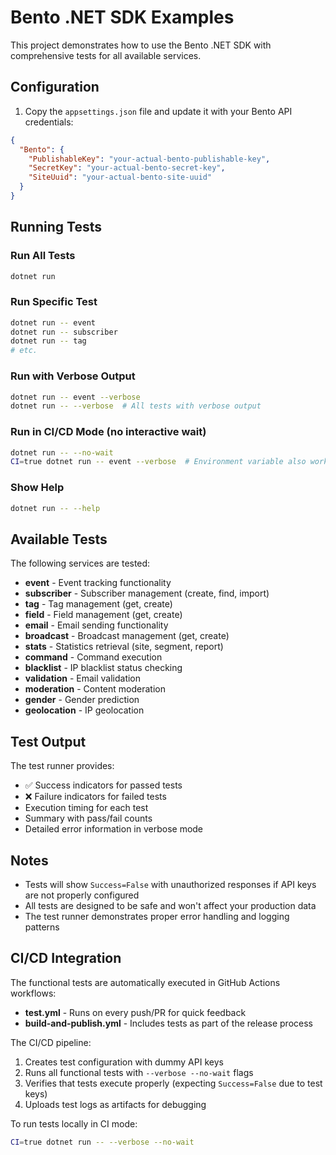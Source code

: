 # Bento .NET SDK Examples

This project demonstrates how to use the Bento .NET SDK with comprehensive tests for all available services.

## Configuration

1. Copy the `appsettings.json` file and update it with your Bento API credentials:

```json
{
  "Bento": {
    "PublishableKey": "your-actual-bento-publishable-key",
    "SecretKey": "your-actual-bento-secret-key",
    "SiteUuid": "your-actual-bento-site-uuid"
  }
}
```

## Running Tests

### Run All Tests
```bash
dotnet run
```

### Run Specific Test
```bash
dotnet run -- event
dotnet run -- subscriber
dotnet run -- tag
# etc.
```

### Run with Verbose Output
```bash
dotnet run -- event --verbose
dotnet run -- --verbose  # All tests with verbose output
```

### Run in CI/CD Mode (no interactive wait)
```bash
dotnet run -- --no-wait
CI=true dotnet run -- event --verbose  # Environment variable also works
```

### Show Help
```bash
dotnet run -- --help
```

## Available Tests

The following services are tested:

- **event** - Event tracking functionality
- **subscriber** - Subscriber management (create, find, import)
- **tag** - Tag management (get, create)
- **field** - Field management (get, create)
- **email** - Email sending functionality
- **broadcast** - Broadcast management (get, create)
- **stats** - Statistics retrieval (site, segment, report)
- **command** - Command execution
- **blacklist** - IP blacklist status checking
- **validation** - Email validation
- **moderation** - Content moderation
- **gender** - Gender prediction
- **geolocation** - IP geolocation

## Test Output

The test runner provides:
- ✅ Success indicators for passed tests
- ❌ Failure indicators for failed tests
- Execution timing for each test
- Summary with pass/fail counts
- Detailed error information in verbose mode

## Notes

- Tests will show `Success=False` with unauthorized responses if API keys are not properly configured
- All tests are designed to be safe and won't affect your production data
- The test runner demonstrates proper error handling and logging patterns

## CI/CD Integration

The functional tests are automatically executed in GitHub Actions workflows:

- **test.yml** - Runs on every push/PR for quick feedback
- **build-and-publish.yml** - Includes tests as part of the release process

The CI/CD pipeline:
1. Creates test configuration with dummy API keys
2. Runs all functional tests with `--verbose --no-wait` flags
3. Verifies that tests execute properly (expecting `Success=False` due to test keys)
4. Uploads test logs as artifacts for debugging

To run tests locally in CI mode:
```bash
CI=true dotnet run -- --verbose --no-wait
```
